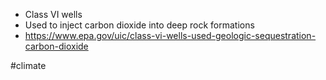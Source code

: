 - Class VI wells
-   Used to inject carbon dioxide into deep rock formations
- https://www.epa.gov/uic/class-vi-wells-used-geologic-sequestration-carbon-dioxide


#climate
